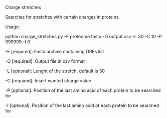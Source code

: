 Charge stretches

Searches for stretches with certain charges in proteins.

Usage:

python charge_stretches.py -F proteome.fasta -O output.csv -L 30 -C 10 -P 999999 -I 0

-F [required]: Fasta archive containing ORFs list

-O [required]: Output file in csv format

-L [optional]: Lenght of the stretch, default is 30

-C [required]: Insert wanted charge value

-P [optional]: Position of the last amino acid of each protein to be searched for

-I [optional]: Position of the last amino acid of each protein to be searched for

